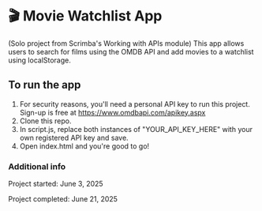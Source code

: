 # 🎬 Movie Watchlist App

(Solo project from Scrimba's Working with APIs module)
This app allows users to search for films using the OMDB API and add movies to a watchlist using localStorage.

## To run the app

1. For security reasons, you'll need a personal API key to run this project. Sign-up is free at https://www.omdbapi.com/apikey.aspx
2. Clone this repo.
3. In script.js, replace both instances of "YOUR_API_KEY_HERE" with your own registered API key and save.
4. Open index.html and you're good to go!

### Additional info

Project started: June 3, 2025

Project completed: June 21, 2025
